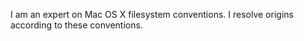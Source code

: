 I am an expert on Mac OS X filesystem conventions. I resolve origins according to these conventions.